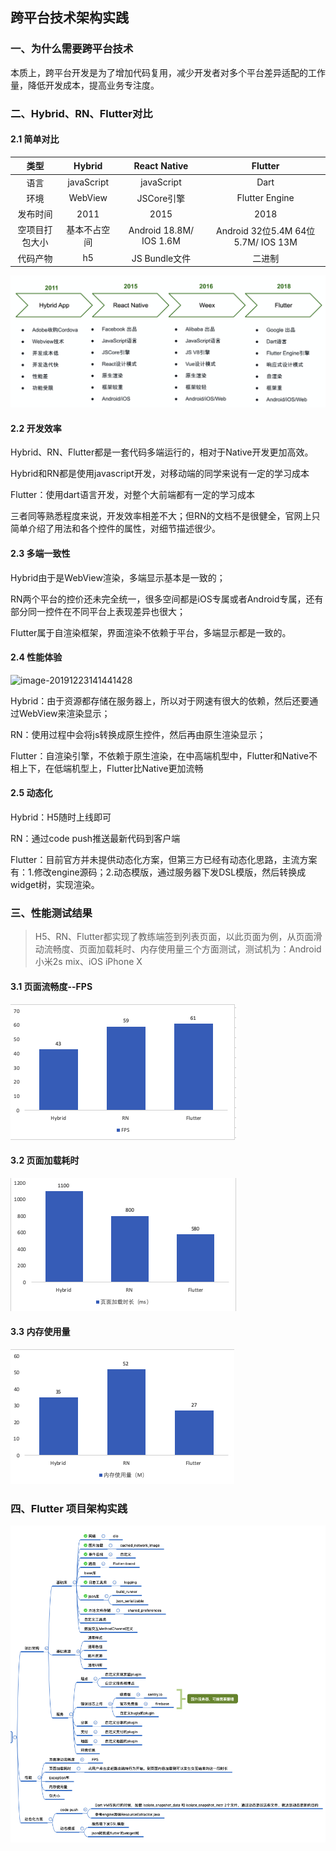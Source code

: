 ## 跨平台技术架构实践

### 一、为什么需要跨平台技术

本质上，跨平台开发是为了增加代码复用，减少开发者对多个平台差异适配的工作量，降低开发成本，提高业务专注度。

### 二、Hybrid、RN、Flutter对比

#### 2.1 简单对比

|      类型      |    Hybrid    |      React Native       |              Flutter               |
| :------------: | :----------: | :---------------------: | :--------------------------------: |
|      语言      |  javaScript  |       javaScript        |                Dart                |
|      环境      |   WebView    |       JSCore引擎        |           Flutter Engine           |
|    发布时间    |     2011     |          2015           |                2018                |
| 空项目打包大小 | 基本不占空间 | Android 18.8M/ IOS 1.6M | Android 32位5.4M 64位5.7M/ IOS 13M |
|    代码产物    |      h5      |      JS Bundle文件      |               二进制               |

![image-20191223112342968](../img/cross_platform.png)

#### 2.2 开发效率

Hybrid、RN、Flutter都是一套代码多端运行的，相对于Native开发更加高效。

Hybrid和RN都是使用javascript开发，对移动端的同学来说有一定的学习成本

Flutter：使用dart语言开发，对整个大前端都有一定的学习成本

三者同等熟悉程度来说，开发效率相差不大；但RN的文档不是很健全，官网上只简单介绍了用法和各个控件的属性，对细节描述很少。

#### 2.3 多端一致性

Hybrid由于是WebView渲染，多端显示基本是一致的；

RN两个平台的控价还未完全统一，很多空间都是iOS专属或者Android专属，还有部分同一控件在不同平台上表现差异也很大；

Flutter属于自渲染框架，界面渲染不依赖于平台，多端显示都是一致的。

#### 2.4 性能体验

![image-20191223141441428](/Users/panmin/work/panmin.github.io/img/flutter2.png)

Hybrid：由于资源都存储在服务器上，所以对于网速有很大的依赖，然后还要通过WebView来渲染显示；

RN：使用过程中会将js转换成原生控件，然后再由原生渲染显示；

Flutter：自渲染引擎，不依赖于原生渲染，在中高端机型中，Flutter和Native不相上下，在低端机型上，Flutter比Native更加流畅

#### 2.5 动态化

Hybrid：H5随时上线即可

RN：通过code push推送最新代码到客户端

Flutter：目前官方并未提供动态化方案，但第三方已经有动态化思路，主流方案有：1.修改engine源码；2.动态模版，通过服务器下发DSL模版，然后转换成widget树，实现渲染。

### 三、性能测试结果

> H5、RN、Flutter都实现了教练端签到列表页面，以此页面为例，从页面滑动流畅度、页面加载耗时、内存使用量三个方面测试，测试机为：Android 小米2s mix、iOS iPhone X

#### 3.1 页面流畅度--FPS

![image-20191226093821391](../img/fps.png)

#### 3.2 页面加载耗时

![image-20191226093915442](../img/load_time.png)

#### 3.3 内存使用量

![image-20191226094127941](../img/memory.png)

### 四、Flutter 项目架构实践

![image-20191226180126467](../img/flutter3.png)

